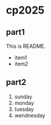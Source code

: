 # cp2025

## part1
This is README.
- item1
- item2

## part2
1. sunday
1. monday
2. tuesday
3. wendnesday